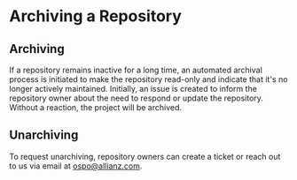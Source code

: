 # Archiving a Repository

## Archiving

If a repository remains inactive for a long time, an automated archival process is initiated to make the repository read-only and indicate that it's no longer actively maintained. Initially, an issue is created to inform the repository owner about the need to respond or update the repository. Without a reaction, the project will be archived. 

## Unarchiving

To request unarchiving, repository owners can create a ticket or reach out to us via email at [ospo@allianz.com](mailto:ospo@allianz.com).